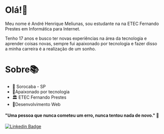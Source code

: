 # Olá!👋

Meu nome é André Henrique Meliunas, sou estudante na na ETEC Fernando Prestes em Informática para Internet. 

Tenho 17 anos e busco ter novas experiências na área da tecnologia e aprender coisas novas,  sempre fui apaixonado por tecnologia e fazer disso a minha carreira é a realização de um sonho.


# Sobre📚
- 📍 Sorocaba - SP
- 🚀Apaixonado por tecnologia
- 🏛 ETEC Fernando Prestes 
- 🧡Desenvolvimento Web



#### "Uma pessoa que nunca cometeu um erro, nunca tentou nada de novo." 🧠
[![Linkedin Badge](https://img.shields.io/badge/-André%20Meliunas-6633cc?style=flat-square&logo=Linkedin&logoColor=red=https://www.linkedin.com/in/andr%C3%A9-henrique-da-silva-meliunas-401598186/)](https://www.linkedin.com/in/andr%C3%A9-henrique-da-silva-meliunas-401598186/) 
